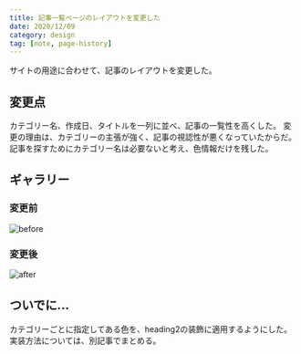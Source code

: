 ```yaml
---
title: 記事一覧ページのレイアウトを変更した
date: 2020/12/09
category: design
tag: [note, page-history]
---
```


サイトの用途に合わせて、記事のレイアウトを変更した。

## 変更点
カテゴリー名、作成日、タイトルを一列に並べ、記事の一覧性を高くした。
変更の理由は、カテゴリーの主張が強く、記事の視認性が悪くなっていたからだ。
記事を探すためにカテゴリー名は必要ないと考え、色情報だけを残した。

## ギャラリー
### 変更前
![before](/blog/note/change-article-layout/before-article-layout.png)

### 変更後
![after](/blog/note/change-article-layout/after-article-layout.png)

## ついでに...
カテゴリーごとに指定してある色を、heading2の装飾に適用するようにした。<br/>
実装方法については、別記事でまとめる。
